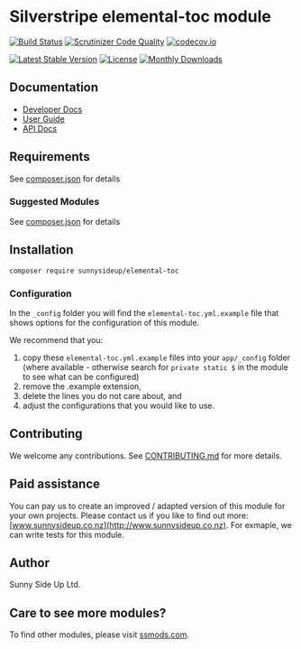 # Silverstripe elemental-toc module
[![Build Status](https://travis-ci.org/sunnysideup/silverstripe-elemental-toc.svg?branch=master)](https://travis-ci.org/sunnysideup/silverstripe-elemental-toc)
[![Scrutinizer Code Quality](https://scrutinizer-ci.com/g/sunnysideup/silverstripe-elemental-toc/badges/quality-score.png?b=master)](https://scrutinizer-ci.com/g/sunnysideup/silverstripe-elemental-toc/?branch=master)
[![codecov.io](https://codecov.io/github/sunnysideup/silverstripe-elemental-toc/coverage.svg?branch=master)](https://codecov.io/github/sunnysideup/silverstripe-elemental-toc?branch=master)

[![Latest Stable Version](https://poser.pugx.org/sunnysideup/elemental-toc/version)](https://packagist.org/packages/sunnysideup/elemental-toc)
[![License](https://poser.pugx.org/sunnysideup/elemental-toc/license)](https://packagist.org/packages/sunnysideup/elemental-toc)
[![Monthly Downloads](https://poser.pugx.org/sunnysideup/elemental-toc/d/monthly)](https://packagist.org/packages/sunnysideup/elemental-toc)


## Documentation



 * [Developer Docs](docs/en/INDEX.md)
 * [User Guide](docs/en/userguide.md)
 * [API Docs](http://docs.ssmods.com/sunnysideup/elemental-toc/classes.xhtml)


## Requirements



See [composer.json](composer.json) for details


### Suggested Modules



See [composer.json](composer.json) for details


## Installation


```
composer require sunnysideup/elemental-toc
```

### Configuration



In the `_config` folder you will find the `elemental-toc.yml.example`
file that shows options for the configuration of this module.

We recommend that you:

  1. copy these `elemental-toc.yml.example` files into your
`app/_config` folder (where available - otherwise search for `private static $` in the module to see what can be configured)
  2. remove the .example extension,
  3. delete the lines you do not care about, and
  4. adjust the configurations that you would like to use.


## Contributing



We welcome any contributions. See [CONTRIBUTING.md](CONTRIBUTING.md) for more details.

## Paid assistance



You can pay us to create an improved / adapted version of this module for your own projects.  Please contact us if you like to find out more: [www.sunnysideup.co.nz](http://www.sunnysideup.co.nz).  For exmaple, we can write tests for this module.  

## Author



Sunny Side Up Ltd.


## Care to see more modules?

To find other modules, please visit [ssmods.com](http://ssmods.com/).
